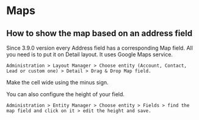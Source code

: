 # Maps

## How to show the map based on an address field

Since 3.9.0 version every Address field has a corresponding Map field. All you need is to put it on Detail layout. It uses Google Maps service.

`Administration > Layout Manager > Choose entity (Account, Contact, Lead or custom one) > Detail > Drag & Drop Map field.`

Make the cell wide using the minus sign.

You can also configure the height of your field.

`Administration > Entity Manager > Choose entity > Fields > find the map field and click on it > edit the height and save.`

